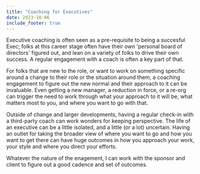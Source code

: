 ```yaml
---
title: "Coaching for Executives"
date: 2023-10-06
include_footer: true
---
```


Executive coaching is often seen as a pre-requisite to being a succesful Exec; folks at this career stage often have their own 'personal board of directors' figured out, and lean on a variety of folks to drive their own success. A regular engagement with a coach is often a key part of that.

For folks that are new to the role, or want to work on something specific around a change to their role or the situation around them, a coaching engagement to figure out the new normal and their approach to it can be invaluable. Even getting a new manager, a reduction in force, or a re-org can trigger the need to work through what your approach to it will be, what matters most to you, and where you want to go with that.

Outside of change and larger developments, having a regular check-in with a third-party coach can work wonders for keeping perspective. The life of an executive can be a little isolated, and a little (or a lot) uncertain. Having an outlet for taking the broader view of where you want to go and how you want to get there can have huge outcomes in how you approach your work, your style and where you direct your efforts.

Whatever the nature of the enagement, I can work with the sponsor and client to figure out a good cadence and set of outcomes.

